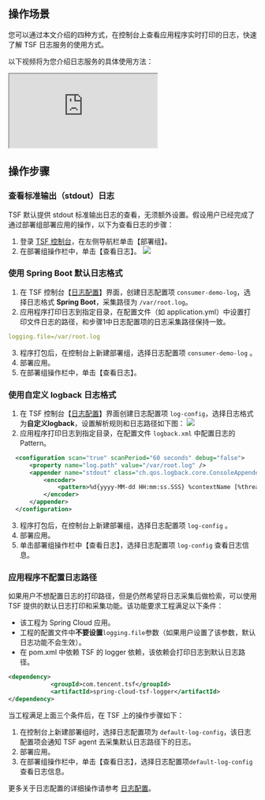 ## 操作场景

您可以通过本文介绍的四种方式，在控制台上查看应用程序实时打印的日志，快速了解 TSF 日志服务的使用方式。

以下视频将为您介绍日志服务的具体使用方法：

<div class="doc-video-mod"><iframe src="https://cloud.tencent.com/edu/learning/quick-play/2039-24427?source=gw.doc.media&withPoster=1&notip=1"></iframe></div>

## 操作步骤

### 查看标准输出（stdout）日志

TSF 默认提供 stdout 标准输出日志的查看，无须额外设置。假设用户已经完成了通过部署组部署应用的操作，以下为查看日志的步骤：

1. 登录 [TSF 控制台](https://console.cloud.tencent.com/tsf/index)，在左侧导航栏单击【部署组】。
2. 在部署组操作栏中，单击【查看日志】。
   ![](https://main.qcloudimg.com/raw/aef8ed8223ecb7b590c91f00da439e4e.png)

### 使用 Spring Boot 默认日志格式

1. 在 TSF 控制台【[日志配置](https://console.cloud.tencent.com/tsf/log-config)】界面，创建日志配置项 `consumer-demo-log`，选择日志格式 **Spring Boot**，采集路径为 `/var/root.log`。
2. 应用程序打印日志到指定目录，在配置文件（如 application.yml）中设置打印文件日志的路径，和步骤1中日志配置项的日志采集路径保持一致。
```yaml
logging.file=/var/root.log
```

3. 程序打包后，在控制台上新建部署组，选择日志配置项 `consumer-demo-log` 。
4. 部署应用。
5. 在部署组操作栏中，单击【查看日志】。

### 使用自定义 logback 日志格式

1. 在 TSF 控制台【[日志配置](https://console.cloud.tencent.com/tsf/log-config)】界面创建日志配置项 `log-config`，选择日志格式为**自定义logback**，设置解析规则和日志路径如下图：
   ![](https://main.qcloudimg.com/raw/d748a3156c984b8575275eb40b25288b.png)
2. 应用程序打印日志到指定目录，在配置文件 `logback.xml` 中配置日志的 Pattern。

 ```xml
   <configuration scan="true" scanPeriod="60 seconds" debug="false">  
       <property name="log.path" value="/var/root.log" /> 
       <appender name="stdout" class="ch.qos.logback.core.ConsoleAppender">
           <encoder>
               <pattern>%d{yyyy-MM-dd HH:mm:ss.SSS} %contextName [%thread] %-5level %logger{36} - %msg%n</pattern>
           </encoder>
       </appender>
   </configuration>
 ```

3. 程序打包后，在控制台上新建部署组，选择日志配置项 `log-config` 。
4. 部署应用。
5. 单击部署组操作栏中【查看日志】，选择日志配置项 `log-config` 查看日志信息。

### 应用程序不配置日志路径

如果用户不想配置日志的打印路径，但是仍然希望将日志采集后做检索，可以使用 TSF 提供的默认日志打印和采集功能。该功能要求工程满足以下条件：

- 该工程为 Spring Cloud 应用。
- 工程的配置文件中**不要设置**`logging.file`参数（如果用户设置了该参数，默认日志功能不会生效）。
- 在 pom.xml 中依赖 TSF 的 logger 依赖，该依赖会打印日志到默认日志路径。

```xml
<dependency>
			<groupId>com.tencent.tsf</groupId>
			<artifactId>spring-cloud-tsf-logger</artifactId>
</dependency>
```

当工程满足上面三个条件后，在 TSF 上的操作步骤如下：

1. 在控制台上新建部署组时，选择日志配置项为 `default-log-config`，该日志配置项会通知 TSF agent 去采集默认日志路径下的日志。
2. 部署应用。
3. 在部署组操作栏中，单击【查看日志】，选择日志配置项`default-log-config`查看日志信息。

更多关于日志配置的详细操作请参考 [日志配置](https://cloud.tencent.com/document/product/649/13697)。

